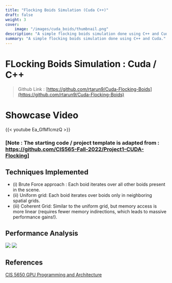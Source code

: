 ```yaml
---
title: "Flocking Boids Simulation (Cuda C++)"
draft: false
weight: 3
cover:
    image: "/images/cuda_boids/thumbnail.png"
description: "A simple flocking boids simulation done using C++ and Cuda."
summary: "A simple flocking boids simulation done using C++ and Cuda."
---
```


# FLocking Boids Simulation : Cuda / C++ 
> Github  Link : [https://github.com/rtarun9/Cuda-Flocking-Boids](https://github.com/rtarun9/Cuda-Flocking-Boids)

# Showcase Video
{{< youtube Ea_GfM1cmzQ >}}

### [Note : The starting code / project template is adapted from : https://github.com/CIS565-Fall-2022/Project1-CUDA-Flocking]

## Techniques Implemented

* (i) Brute Force approach : Each boid iterates over all other boids present in the scene.
* (ii) Uniform grid: Each boid iterates over boids only in neighboring spatial grids.
* (iii) Coherent Grid: Similar to the uniform grid, but memory access is more linear (requires fewer memory indirections, which leads to massive performance gains!).

## Performance Analysis
![](/images/cuda_boids/perf_no_visualization.png)
![](/images/cuda_boids/perf_with_visualization.png)

## References
[CIS 5650 GPU Programming and Architecture](https://cis565-fall-2023.github.io/)